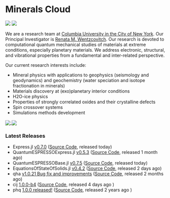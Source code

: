 # Minerals Cloud



[![](https://img.shields.io/twitter/follow/MineralsCloud?style=social)](https://twitter.com/MineralsCloud)
[![](https://img.shields.io/badge/Contact_Us-green.svg)](mailto:mineralscloud@protonmail.com)

We are a research team at [Columbia University in the City of New York](https://www.columbia.edu/).
Our Principal Investigator is [Renata M. Wentzcovitch](https://www.apam.columbia.edu/faculty/renata-wentzcovitch).
Our research is devoted to computational quantum mechanical studies of materials at extreme conditions, especially planetary materials. We address electronic, structural, and vibrational properties from a fundamental and inter-related perspective.

Our current research interests include:
- Mineral physics with applications to geophysics (seismology and geodynamics) and geochemistry (water speciation and isotope fractionation in minerals)
- Materials discovery at (exo)planetary interior conditions
- H2O-ice physics
- Properties of strongly correlated oxides and their crystalline defects
- Spin crossover systems
- Simulations methods development


<a href="https://github.com/anuraghazra/github-readme-stats">
  <img align="center" src="https://github-readme-stats.vercel.app/api?username=MineralsCloud&show_icons=true&theme=tokyonight" />
</a>
<a href="https://github.com/anuraghazra/github-readme-stats">
  <img align="center" src="https://github-readme-stats.vercel.app/api/top-langs/?username=MineralsCloud&langs_count=6" />
</a>

### Latest Releases
- Express.jl [v0.7.0](https://github.com/MineralsCloud/Express.jl/releases/tag/v0.7.0) ([Source Code](https://github.com/MineralsCloud/Express.jl), released today)
- QuantumESPRESSOExpress.jl [v0.5.3](https://github.com/MineralsCloud/QuantumESPRESSOExpress.jl/releases/tag/v0.5.3) ([Source Code](https://github.com/MineralsCloud/QuantumESPRESSOExpress.jl), released 1 month ago)
- QuantumESPRESSOBase.jl [v0.7.5](https://github.com/MineralsCloud/QuantumESPRESSOBase.jl/releases/tag/v0.7.5) ([Source Code](https://github.com/MineralsCloud/QuantumESPRESSOBase.jl), released today)
- EquationsOfStateOfSolids.jl [v0.4.2](https://github.com/MineralsCloud/EquationsOfStateOfSolids.jl/releases/tag/v0.4.2) ([Source Code](https://github.com/MineralsCloud/EquationsOfStateOfSolids.jl), released 2 days ago)
- qha [v1.0.21 Bug fix and improvements](https://github.com/MineralsCloud/qha/releases/tag/v1.0.21) ([Source Code](https://github.com/MineralsCloud/qha), released 2 months ago)
- cij [1.0.0-b4](https://github.com/MineralsCloud/cij/releases/tag/1.0.0-b4) ([Source Code](https://github.com/MineralsCloud/cij), released 4 days ago )
- phq [1.0.0 released!](https://github.com/MineralsCloud/phq/releases/tag/1.0.0) ([Source Code](https://github.com/MineralsCloud/phq), released 2 years ago )
